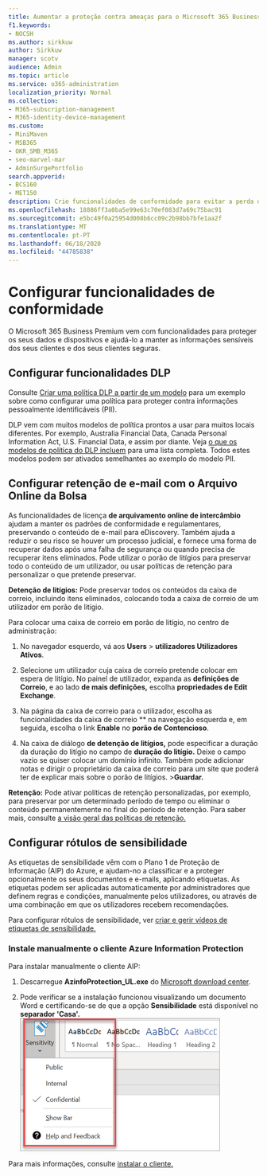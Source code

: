 ```yaml
---
title: Aumentar a proteção contra ameaças para o Microsoft 365 Business Premium
f1.keywords:
- NOCSH
ms.author: sirkkuw
author: Sirkkuw
manager: scotv
audience: Admin
ms.topic: article
ms.service: o365-administration
localization_priority: Normal
ms.collection:
- M365-subscription-management
- M365-identity-device-management
ms.custom:
- MiniMaven
- MSB365
- OKR_SMB_M365
- seo-marvel-mar
- AdminSurgePortfolio
search.appverid:
- BCS160
- MET150
description: Crie funcionalidades de conformidade para evitar a perda de dados e ajude a manter as informações sensíveis dos seus e dos seus clientes seguras.
ms.openlocfilehash: 18886ff3a0ba5e99e63c70ef083d7a69c75bac91
ms.sourcegitcommit: e5bc49f0a25954d008b6cc09c2b98bb7bfe1aa2f
ms.translationtype: MT
ms.contentlocale: pt-PT
ms.lasthandoff: 06/18/2020
ms.locfileid: "44785838"
---
```

# <a name="set-up-compliance-features"></a>Configurar funcionalidades de conformidade

O Microsoft 365 Business Premium vem com funcionalidades para proteger os seus dados e dispositivos e ajudá-lo a manter as informações sensíveis dos seus clientes e dos seus clientes seguras.

## <a name="set-up-dlp-features"></a>Configurar funcionalidades DLP

Consulte [Criar uma política DLP a partir de um modelo](https://docs.microsoft.com/microsoft-365/compliance/create-a-dlp-policy-from-a-template) para um exemplo sobre como configurar uma política para proteger contra informações pessoalmente identificáveis (PII). 
  
DLP vem com muitos modelos de política prontos a usar para muitos locais diferentes. Por exemplo, Australia Financial Data, Canada Personal Information Act, U.S. Financial Data, e assim por diante. Veja [o que os modelos de política do DLP incluem](https://docs.microsoft.com/microsoft-365/compliance/what-the-dlp-policy-templates-include) para uma lista completa. Todos estes modelos podem ser ativados semelhantes ao exemplo do modelo PII. 
  
## <a name="set-up-email-retention-with-exchange-online-archiving"></a>Configurar retenção de e-mail com o Arquivo Online da Bolsa

 As funcionalidades de licença **de arquivamento online de intercâmbio** ajudam a manter os padrões de conformidade e regulamentares, preservando o conteúdo de e-mail para eDiscovery. Também ajuda a reduzir o seu risco se houver um processo judicial, e fornece uma forma de recuperar dados após uma falha de segurança ou quando precisa de recuperar itens eliminados. Pode utilizar o porão de litígios para preservar todo o conteúdo de um utilizador, ou usar políticas de retenção para personalizar o que pretende preservar.
  
**Detenção de litígios:** Pode preservar todos os conteúdos da caixa de correio, incluindo itens eliminados, colocando toda a caixa de correio de um utilizador em porão de litígio. 
    
Para colocar uma caixa de correio em porão de litígio, no centro de administração:
    
1. No navegador esquerdo, vá aos **Users** \> **utilizadores Utilizadores Ativos**.
    
2. Selecione um utilizador cuja caixa de correio pretende colocar em espera de litígio. No painel de utilizador, expanda as **definições de Correio**, e ao lado **de mais definições,** escolha **propriedades de Edit Exchange**.
    
3. Na página da caixa de correio para o utilizador, escolha as funcionalidades da caixa de correio ** na navegação esquerda e, em seguida, escolha o link **Enable** no **porão de Contencioso**.
    
4. Na caixa de diálogo **de detenção de litígios,** pode especificar a duração da duração do litígio no campo de **duração do litígio.** Deixe o campo vazio se quiser colocar um domínio infinito. Também pode adicionar notas e dirigir o proprietário da caixa de correio para um site que poderá ter de explicar mais sobre o porão de litígios. \>**Guardar.**
    
**Retenção:** Pode ativar políticas de retenção personalizadas, por exemplo, para preservar por um determinado período de tempo ou eliminar o conteúdo permanentemente no final do período de retenção. Para saber mais, consulte [a visão geral das políticas de retenção.](https://docs.microsoft.com/microsoft-365/compliance/retention-policies)

## <a name="set-up-sensitivity-labels"></a>Configurar rótulos de sensibilidade

As etiquetas de sensibilidade vêm com o Plano 1 de Proteção de Informação (AIP) do Azure, e ajudam-no a classificar e a proteger opcionalmente os seus documentos e e-mails, aplicando etiquetas. As etiquetas podem ser aplicadas automaticamente por administradores que definem regras e condições, manualmente pelos utilizadores, ou através de uma combinação em que os utilizadores recebem recomendações.

Para configurar rótulos de sensibilidade, ver [criar e gerir vídeos de etiquetas de sensibilidade.](https://support.microsoft.com/office/2fb96b54-7dd2-4f0c-ac8d-170790d4b8b9)



### <a name="install-the-azure-information-protection-client-manually"></a>Instale manualmente o cliente Azure Information Protection

Para instalar manualmente o cliente AIP:

1. Descarregue **AzinfoProtection_UL.exe** do [Microsoft download center](https://www.microsoft.com/download/details.aspx?id=53018).
 
2. Pode verificar se a instalação funcionou visualizando um documento Word e certificando-se de que a opção **Sensibilidade** está disponível no **separador 'Casa'.**
<br/>![Aba de proteção num documento do Word.](../media/word-sensitivity.png)

Para mais informações, consulte [instalar o cliente.](https://docs.microsoft.com/azure/information-protection/infoprotect-tutorial-step3)
